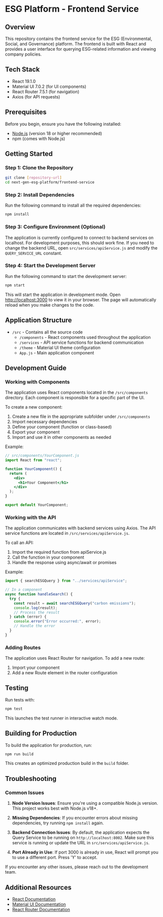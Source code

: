 # ESG Platform - Frontend Service

## Overview

This repository contains the frontend service for the ESG (Environmental, Social, and Governance) platform. The frontend is built with React and provides a user interface for querying ESG-related information and viewing company policies.

## Tech Stack

- React 19.1.0
- Material UI 7.0.2 (for UI components)
- React Router 7.5.1 (for navigation)
- Axios (for API requests)

## Prerequisites

Before you begin, ensure you have the following installed:

- [Node.js](https://nodejs.org/) (version 18 or higher recommended)
- npm (comes with Node.js)

## Getting Started

### Step 1: Clone the Repository

```bash
git clone [repository-url]
cd next-gen-esg-platform/frontend-service
```

### Step 2: Install Dependencies

Run the following command to install all the required dependencies:

```bash
npm install
```

### Step 3: Configure Environment (Optional)

The application is currently configured to connect to backend services on localhost. For development purposes, this should work fine. If you need to change the backend URL, open `src/services/apiService.js` and modify the `QUERY_SERVICE_URL` constant.

### Step 4: Start the Development Server

Run the following command to start the development server:

```bash
npm start
```

This will start the application in development mode. Open [http://localhost:3000](http://localhost:3000) to view it in your browser. The page will automatically reload when you make changes to the code.

## Application Structure

- `/src` - Contains all the source code
  - `/components` - React components used throughout the application
  - `/services` - API service functions for backend communication
  - `/theme` - Material UI theme configuration
  - `App.js` - Main application component

## Development Guide

### Working with Components

The application uses React components located in the `/src/components` directory. Each component is responsible for a specific part of the UI.

To create a new component:

1. Create a new file in the appropriate subfolder under `/src/components`
2. Import necessary dependencies
3. Define your component (function or class-based)
4. Export your component
5. Import and use it in other components as needed

Example:

```jsx
// src/components/YourComponent.js
import React from "react";

function YourComponent() {
  return (
    <div>
      <h1>Your Component</h1>
    </div>
  );
}

export default YourComponent;
```

### Working with the API

The application communicates with backend services using Axios. The API service functions are located in `/src/services/apiService.js`.

To call an API:

1. Import the required function from apiService.js
2. Call the function in your component
3. Handle the response using async/await or promises

Example:

```jsx
import { searchESGQuery } from "../services/apiService";

// In a component
async function handleSearch() {
  try {
    const result = await searchESGQuery("carbon emissions");
    console.log(result);
    // Process the result
  } catch (error) {
    console.error("Error occurred:", error);
    // Handle the error
  }
}
```

### Adding Routes

The application uses React Router for navigation. To add a new route:

1. Import your component
2. Add a new Route element in the router configuration

## Testing

Run tests with:

```bash
npm test
```

This launches the test runner in interactive watch mode.

## Building for Production

To build the application for production, run:

```bash
npm run build
```

This creates an optimized production build in the `build` folder.

## Troubleshooting

### Common Issues

1. **Node Version Issues**: Ensure you're using a compatible Node.js version. This project works best with Node.js v18+.

2. **Missing Dependencies**: If you encounter errors about missing dependencies, try running `npm install` again.

3. **Backend Connection Issues**: By default, the application expects the Query Service to be running on `http://localhost:8002`. Make sure this service is running or update the URL in `src/services/apiService.js`.

4. **Port Already in Use**: If port 3000 is already in use, React will prompt you to use a different port. Press 'Y' to accept.

If you encounter any other issues, please reach out to the development team.

## Additional Resources

- [React Documentation](https://reactjs.org/docs/getting-started.html)
- [Material UI Documentation](https://mui.com/getting-started/usage/)
- [React Router Documentation](https://reactrouter.com/docs/en/v6)

